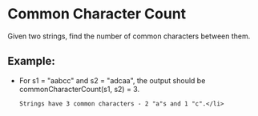 <h1>Common Character Count</h1>

<p>Given two strings, find the number of common characters between them.</p>

<h2>Example:</h2>

<ul>
<li>For s1 = "aabcc" and s2 = "adcaa", the output should be
    commonCharacterCount(s1, s2) = 3.
    
    Strings have 3 common characters - 2 "a"s and 1 "c".</li>
</ul>


